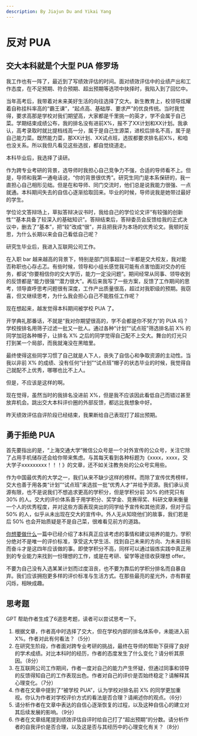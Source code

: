 ```yaml
---
description: By Jiajun Du and Yikai Yang
---
```


# 反对 PUA

## 交大本科就是个大型 PUA 修罗场

我工作也有一阵了，最近到了写绩效评估的时间。面对绩效评估中的业绩产出和工作态度，在不足预期、符合预期、超出预期等选项中抉择时，我陷入到了回忆中。

当年高考后，我带着对未来美好生活的向往选择了交大。新生教育上，校领导炫耀着自称挂科率高的“霸王课”，“起点高、基础厚、要求严”的优良传统。当时我觉得，要求高那是学校对我们期望高，大家都是千里挑一的英才，学不会属于自己菜。学期结束成绩公布，我的排名没有进前X%，报不了XX计划和XX计划。我承认，高考录取时就比提档线高一分，属于是自己生源菜，进校后排名不高，属于是自己能力菜。既然能力菜，那XX计划、XX试点班，选拔都要求排名前X%，和咱也没关系。所以我但凡看见这些选拔，都自觉绕道走。

本科毕业后，我选择了读研。

作为跨专业考研的背景，选导师时我担心自己竞争力不强，合适的导师看不上。但是，导师和我第一通电话说，“你的背景很优秀”。研究生同门是本系保研的，我一直担心自己相形见绌。但是在和导师、同门交流时，他们总是说我能力很强、一点就通。本科期间失去的自信心逐渐拾取回来。毕业的时候，导师说我是她带过最好的学生。

学位论文答辩场上，草拟答辩决议书时，我给自己的学位论文评“有较强的创新性”“基本具备了较深入的基础知识”。答辩结束后，答辩委员会反馈给我的正式决议中，删去了“基本”，把“较”改成“很”，并且把我评为本场的优秀论文。我顿时反思，为什么长期以来会自己看低自己呢？

研究生毕业后，我进入互联网公司工作。

在入职 bar 越来越高的背景下，特别是部门同事超过一半都是交大校友，我对能否称职也心存忐忑。有些时候，领导和小组长感觉我可能有点害怕面对交办的任务，都说“你要相信你的交大学历，能力一定没问题”。期间经常从同事、领导收到的反馈都是“能力很强”“潜力很大”。再后来我写了一些方案，反馈了工作期间的思考，领导直呼思考问题很有深度，工作产出质量很高，超过对我职级的预期。我窃喜，但又继续思考，为什么我会担心自己不能胜任工作呢？

现在想起来，越发觉得本科期间被学校 PUA 了。

开学典礼那番话，不就是“我对你期望很高的，学不会都是你不努力”的 PUA 吗？学校按排名用筛子过滤一批又一批人。通过各种“计划”“试点班”筛选排名前 X% 的同学加冠各种帽子，让排名 X% 之后的同学觉得自己配不上交大。舞台的灯光只打到某一个局部，而我就淹没在黑暗里。

最终使得这些同学习惯了自己就是人下人，丧失了自信心和争取资源的主动性。当我以非前 X% 的成绩、没有任何“计划”“试点班”帽子的状态毕业的时候，我觉得自己就配不上优秀，哪哪也比不上人。

但是，不应该是这样的啊。

现在觉得，虽然当时的我排名没进前 X%，但是我不应该因此看低自己而错过甚至放弃机会。跳出交大本科评价圈的外部反馈，都远比我想象中好。

昨天绩效评估自评阶段已经结束，我果断给自己表现打了超出预期。

## 勇于拒绝 PUA

首先要指出的是，“上海交通大学”微信公众号是一个对外宣传的公众号，关注它除了占用手机储存还会给你带来焦虑。与其每天看到各种标题为《xxxx，xxxx，交大学子xxxxxxxxx！！！》的文章，还不如关注教务处的公众号实用些。

作为中国最优秀的大学之一，我们从来不缺少这样的榜样。而除了宣传优秀榜样，交大也善于用各类“计划”“试点班”来选拔一批“优秀人才”并给予资源。我们承认资源有限，也不是说我们不想追求更高的学积分，但是学积分前 30% 的终究只有 30% 的人。交大的评价体系善于用学积分、奖学金、竞赛得奖、科研文章来衡量一个人的优秀程度，并对这些方面表现突出的同学给予宣传和其他资源，但对于后 50% 的人，似乎从未出现在交大的宣传中。外人无从知晓他们的故事，我们若是后 50% 也会开始质疑是不是自己菜，很难看见前方的道路。

[你想要做什么](./ben-ke-si-nian-yao-zuo-shen-me)一篇中已经介绍了本科真正应该考虑的事情和建议培养的能力。学积分绝对不是唯一的评价标准，享受这大学生活、找到自己未来的方向、为未来目标而奋斗才是这四年应该做的事。即使学积分不高，同样可以通过锻炼实践中真正用到的专业能力来找到一份理想的工作，或是在考研、留学等途径收获理想 offer。

不要为自己没有入选某某计划而过度沮丧，也不要为靠后的学积分排名而自暴自弃。我们应该拥抱更多样的评价标准与生活方式。在那些最亮的星光外，亦有群星闪烁，相映成趣。

## 思考题

GPT 帮助作者生成了6道思考题，读者可以尝试思考一下。 

1. 根据文章，作者高中时选择了交大，但在学校内部的排名体系中，未能进入前 X%。作者对此有何看法？（5分）
2. 在研究生阶段，作者面对跨专业考研的挑战，最终在导师的帮助下获得了良好的学术成绩。对比本科时的经历，作者的态度发生了什么变化？请分析其原因。（8分）
3. 在互联网公司工作期间，作者一度对自己的能力产生怀疑，但通过同事和领导的反馈得知自己的工作表现出色。作者对自己的评价是否始终稳定？请解释其心理变化。（7分）
4. 作者在文章中提到了“被学校 PUA”，认为学校对排名前 X% 的同学更加重视。你认为作者对学校评价方式的看法是否合理？请阐述你的观点。（6分）
5. 请分析作者在文章中表达的自信心逐渐恢复的过程，以及这种自信心的建立对其后续发展的影响。（9分）
6. 作者在文章结尾提到绩效评估自评时给自己打了“超出预期”的分数。请分析作者的自我评价是否合理，以及这是否与其经历中的心理变化有关？（8分）
